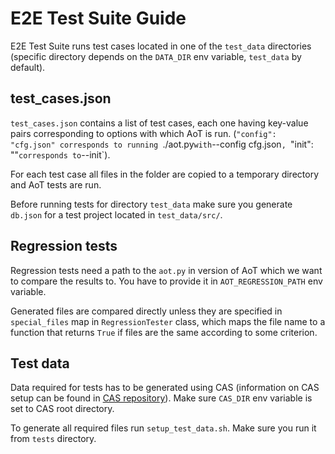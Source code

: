 # E2E Test Suite Guide

E2E Test Suite runs test cases located in one of the `test_data` directories
(specific directory depends on the `DATA_DIR` env variable, `test_data` by
default). 

## test_cases.json

`test_cases.json` contains a list of test cases, each one having key-value
pairs corresponding to options with which AoT is run. (`"config": "cfg.json"
corresponds to running `./aot.py` with `--config cfg.json`, `"init": ""`
corresponds to `--init`).

For each test case all files in the folder are copied to a temporary directory
and AoT tests are run.

Before running tests for directory `test_data` make sure you generate `db.json`
for a test project located in `test_data/src/`.

## Regression tests

Regression tests need a path to the `aot.py` in version of AoT which we want
to compare the results to. You have to provide it in `AOT_REGRESSION_PATH` env
variable.

Generated files are compared directly unless they are specified in
`special_files` map in `RegressionTester` class, which maps the file name to a
function that returns `True` if files are the same according to some criterion.

## Test data

Data required for tests has to be generated using CAS (information on CAS
setup can be found in [CAS repository](https://github.com/Samsung/CAS)). Make
sure `CAS_DIR` env variable is set to CAS root directory.

To generate all required files run `setup_test_data.sh`. Make sure you run it
from `tests` directory.
